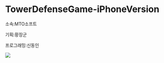 # TowerDefenseGame-iPhoneVersion

소속:MTO소프트

기획:황장군

프로그래밍:신동인

<img src="https://github.com/sdi1982/TowerDefenseGame-iPhone/blob/master/tower_depence.png">
